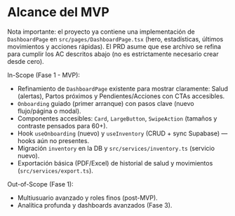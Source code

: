 # Alcance del MVP

Nota importante: el proyecto ya contiene una implementación de `DashboardPage` en `src/pages/DashboardPage.tsx` (hero, estadísticas, últimos movimientos y acciones rápidas). El PRD asume que ese archivo se refina para cumplir los AC descritos abajo (no es estrictamente necesario crear desde cero).

In-Scope (Fase 1 - MVP):
- Refinamiento de `DashboardPage` existente para mostrar claramente: Salud (alertas), Partos próximos y Pendientes/Acciones con CTAs accesibles.
- `Onboarding` guiado (primer arranque) con pasos clave (nuevo flujo/página o modal).
- Componentes accesibles: `Card`, `LargeButton`, `SwipeAction` (tamaños y contraste pensados para 60+).
- Hook `useOnboarding` (nuevo) y `useInventory` (CRUD + sync Supabase) — hooks aún no presentes.
- Migración `inventory` en la DB y `src/services/inventory.ts` (servicio nuevo).
- Exportación básica (PDF/Excel) de historial de salud y movimientos (`src/services/export.ts`).

Out-of-Scope (Fase 1):
- Multiusuario avanzado y roles finos (post-MVP).
- Analítica profunda y dashboards avanzados (Fase 3).

